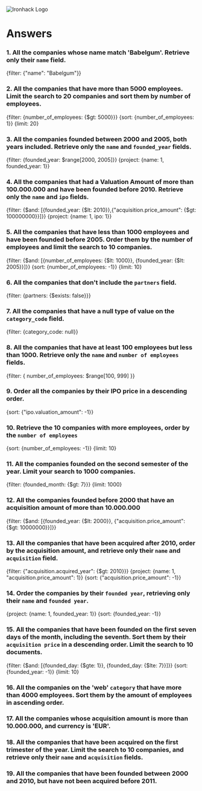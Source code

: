 ![Ironhack Logo](https://i.imgur.com/1QgrNNw.png)

# Answers

### 1. All the companies whose name match 'Babelgum'. Retrieve only their `name` field.

{filter: {"name": "Babelgum"}}

### 2. All the companies that have more than 5000 employees. Limit the search to 20 companies and sort them by **number of employees**.

{filter: {number_of_employees: {\$gt: 5000}}}
{sort: {number_of_employees: 1}}
{limit: 20}

### 3. All the companies founded between 2000 and 2005, both years included. Retrieve only the `name` and `founded_year` fields.

{filter: {founded_year: \$range[2000, 2005]}}
{project: {name: 1, founded_year: 1}}

### 4. All the companies that had a Valuation Amount of more than 100.000.000 and have been founded before 2010. Retrieve only the `name` and `ipo` fields.

{filter: {$and: [{founded_year: {$lt: 2010}},{"acquisition.price_amount": {\$gt: 100000000}}]}}
{project: {name: 1, ipo: 1}}

### 5. All the companies that have less than 1000 employees and have been founded before 2005. Order them by the number of employees and limit the search to 10 companies.

{filter: {$and: [{number_of_employees: {$lt: 1000}}, {founded_year: {\$lt: 2005}}]}}
{sort: {number_of_employees: -1}}
{limit: 10}

### 6. All the companies that don't include the `partners` field.

{filter: {partners: {\$exists: false}}}

### 7. All the companies that have a null type of value on the `category_code` field.

{filter: {category_code: null}}

### 8. All the companies that have at least 100 employees but less than 1000. Retrieve only the `name` and `number of employees` fields.

{filter: { number_of_employees: \$range[100, 999] }}

### 9. Order all the companies by their IPO price in a descending order.

{sort: {"ipo.valuation_amount": -1}}

### 10. Retrieve the 10 companies with more employees, order by the `number of employees`

{sort: {number_of_employees: -1}}
{limit: 10}

### 11. All the companies founded on the second semester of the year. Limit your search to 1000 companies.

{filter: {founded_month: {\$gt: 7}}}
{limit: 1000}

### 12. All the companies founded before 2000 that have an acquisition amount of more than 10.000.000

{filter: {$and: [{founded_year: {$lt: 2000}}, {"acquisition.price_amount": {\$gt: 10000000}}]}}

### 13. All the companies that have been acquired after 2010, order by the acquisition amount, and retrieve only their `name` and `acquisition` field.

{filter: {"acquisition.acquired_year": {\$gt: 2010}}}
{project: {name: 1, "acquisition.price_amount": 1}}
{sort: {"acquisition.price_amount": -1}}

### 14. Order the companies by their `founded year`, retrieving only their `name` and `founded year`.

{project: {name: 1, founded_year: 1}}
{sort: {founded_year: -1}}

### 15. All the companies that have been founded on the first seven days of the month, including the seventh. Sort them by their `acquisition price` in a descending order. Limit the search to 10 documents.

{filter: {$and: [{founded_day: {$gte: 1}}, {founded_day: {\$lte: 7}}]}}
{sort: {founded_year: -1}}
{limit: 10}

### 16. All the companies on the 'web' `category` that have more than 4000 employees. Sort them by the amount of employees in ascending order.

<!-- Your Code Goes Here -->

### 17. All the companies whose acquisition amount is more than 10.000.000, and currency is 'EUR'.

<!-- Your Code Goes Here -->

### 18. All the companies that have been acquired on the first trimester of the year. Limit the search to 10 companies, and retrieve only their `name` and `acquisition` fields.

<!-- Your Code Goes Here -->

### 19. All the companies that have been founded between 2000 and 2010, but have not been acquired before 2011.

<!-- Your Code Goes Here -->
